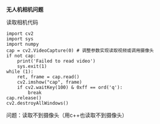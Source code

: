 **无人机相机问题**

读取相机代码

```
import cv2
import sys
import numpy
cap = cv2.VideoCapture(0) # 调整参数实现读取视频或调用摄像头
if not cap:
    print('Failed to read video')
    sys.exit(1)
while (1):
    ret, frame = cap.read()
    cv2.imshow("cap", frame)
    if cv2.waitKey(100) & 0xff == ord('q'):
        break
cap.release()
cv2.destroyAllWindows()
```

问题：读取不到摄像头（用c++也读取不到摄像头）